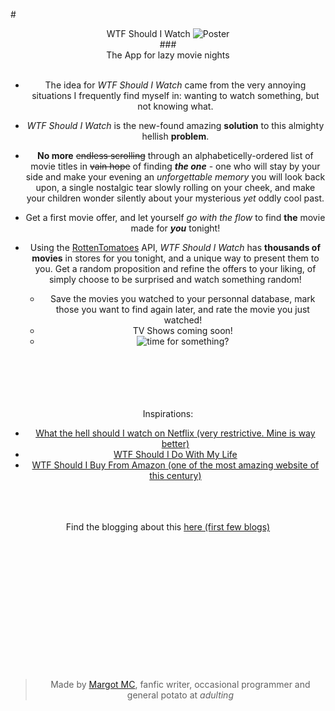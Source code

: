#<center>WTF Should I Watch
![Poster](http://media.tumblr.com/28410a746bdf452b024f4eec4babe697/tumblr_inline_nexebiTOT21rpusr3.jpg)
<br>
###<center>The App for lazy movie nights  
<br>

* The idea for *WTF Should I Watch* came from the very annoying situations I frequently find myself in: wanting to watch something, but not knowing what.

 * *WTF Should I Watch* is the new-found amazing **solution** to this almighty hellish **problem**. 

 * **No more** <s>endless scrolling</s> through an alphabeticelly-ordered list of movie titles in <s>vain hope</s> of finding ***the one*** - one who will stay by your side and make your evening an *unforgettable memory* you will look back upon, a single nostalgic tear slowly rolling on your cheek, and make your children wonder silently about your mysterious *yet* oddly cool past.

 * Get a first movie offer, and let yourself *go with the flow* to find **the** movie made for ***you*** tonight!

* Using the [RottenTomatoes](http://www.rottentomatoes.com/) API, *WTF Should I Watch* has **thousands of movies** in stores for you tonight, and a unique way to present them to you. Get a random proposition and refine the offers to your liking, of simply choose to be surprised and watch something random!
		
  * Save the movies you watched to your personnal database, mark those you want to find again later, and rate the movie you just watched!
  * TV Shows coming soon!
  * ![time for something?](http://media.tumblr.com/6d4aa2a0ab29f03ae19dcf4082810513/tumblr_inline_nexf69gPRo1rpusr3.jpg)

<br><br><br><br><br>
 Inspirations: <br>
   - [What the hell should I watch on Netflix (very restrictive. Mine is way better)](http://whatthehellshouldiwatchonnetflix.com/)<br>
   - [WTF Should I Do With My Life](http://wtfshouldidowithmylife.com/)<br>
   - [WTF Should I Buy From Amazon (one of the most amazing website of this century)](http://wtfshouldibuyfromamazon.com/)
   

<br><br><br>
Find the blogging about this [here (first few blogs)](http://www.fourthfloor.me/blogs/mmercier/category/web14203/)
<br><br><br><br><br><br><br><br><br><br><br><br>
<br><br>


>Made by [Margot MC](https://github.com/Myrtilletamere), fanfic writer, occasional programmer and general potato at *adulting*


  
